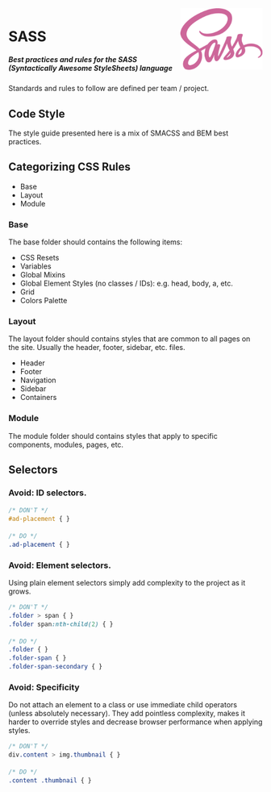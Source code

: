 <img src="/uploads/logos/sass-logo.png" align="right" />

# SASS
##### Best practices and rules for the SASS (Syntactically Awesome StyleSheets) language

Standards and rules to follow are defined per team / project.

## Code Style

The style guide presented here is a mix of SMACSS and BEM best practices.

## Categorizing CSS Rules

- Base
- Layout
- Module

### Base

The base folder should contains the following items:

- CSS Resets
- Variables
- Global Mixins
- Global Element Styles (no classes / IDs): e.g. head, body, a, etc.
- Grid
- Colors Palette

### Layout

The layout folder should contains styles that are common to all pages on the site. Usually the header, footer, sidebar, etc. files.

- Header
- Footer
- Navigation
- Sidebar
- Containers

### Module

The module folder should contains styles that apply to specific components, modules, pages, etc.

## Selectors

### **Avoid**: ID selectors.

```scss
/* DON'T */
#ad-placement { }

/* DO */
.ad-placement { }
```

### **Avoid**: Element selectors.

Using plain element selectors simply add complexity to the project as it grows.

```scss
/* DON'T */
.folder > span { }
.folder span:nth-child(2) { }

/* DO */
.folder { }
.folder-span { }
.folder-span-secondary { }
```

### **Avoid**: Specificity

Do not attach an element to a class or use immediate child operators (unless absolutely necessary). They add pointless complexity, makes it harder to override styles and decrease browser performance when applying styles.

```scss
/* DON'T */
div.content > img.thumbnail { }

/* DO */
.content .thumbnail { }
```
